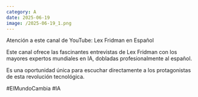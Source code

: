 ```yaml
--- 
category: A 
date: 2025-06-19 
image: /2025-06-19_1.png 
--- 
```


Atención a este canal de YouTube: Lex Fridman en Español

Este canal ofrece las fascinantes entrevistas de Lex Fridman con los mayores expertos mundiales en IA, dobladas profesionalmente al español. 

Es una oportunidad única para escuchar directamente a los protagonistas de esta revolución tecnológica.

#ElMundoCambia #IA